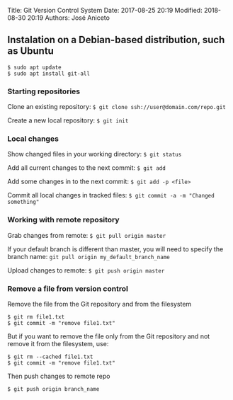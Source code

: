 Title: Git Version Control System
Date: 2017-08-25 20:19
Modified: 2018-08-30 20:19
Authors: José Aniceto


## Instalation on a Debian-based distribution, such as Ubuntu

```
$ sudo apt update
$ sudo apt install git-all
```

### Starting repositories 

Clone an existing repository: `$ git clone ssh://user@domain.com/repo.git` 

Create a new local repository: `$ git init`


### Local changes

Show changed files in your working directory: `$ git status`

Add all current changes to the next commit: `$ git add`

Add some changes in <file> to the next commit: `$ git add -p <file>`

Commit all local changes in tracked files: `$ git commit -a -m "Changed something"`


### Working with remote repository

Grab changes from remote: `$ git pull origin master`

If your default branch is different than master, you will need to specify the branch name: `git pull origin my_default_branch_name`

Upload changes to remote: `$ git push origin master`


### Remove a file from version control
Remove the file from the Git repository and from the filesystem

```git
$ git rm file1.txt
$ git commit -m "remove file1.txt"
```
But if you want to remove the file only from the Git repository and not remove it from the filesystem, use:
```git
$ git rm --cached file1.txt
$ git commit -m "remove file1.txt"
```
Then push changes to remote repo
```
$ git push origin branch_name  
```
